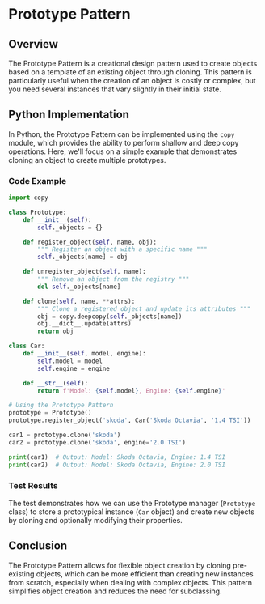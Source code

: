 # Prototype Pattern

## Overview

The Prototype Pattern is a creational design pattern used to create objects based on a template of an existing object through cloning. This pattern is particularly useful when the creation of an object is costly or complex, but you need several instances that vary slightly in their initial state.

## Python Implementation

In Python, the Prototype Pattern can be implemented using the `copy` module, which provides the ability to perform shallow and deep copy operations. Here, we'll focus on a simple example that demonstrates cloning an object to create multiple prototypes.

### Code Example

```python
import copy

class Prototype:
    def __init__(self):
        self._objects = {}

    def register_object(self, name, obj):
        """ Register an object with a specific name """
        self._objects[name] = obj

    def unregister_object(self, name):
        """ Remove an object from the registry """
        del self._objects[name]

    def clone(self, name, **attrs):
        """ Clone a registered object and update its attributes """
        obj = copy.deepcopy(self._objects[name])
        obj.__dict__.update(attrs)
        return obj

class Car:
    def __init__(self, model, engine):
        self.model = model
        self.engine = engine

    def __str__(self):
        return f'Model: {self.model}, Engine: {self.engine}'

# Using the Prototype Pattern
prototype = Prototype()
prototype.register_object('skoda', Car('Skoda Octavia', '1.4 TSI'))

car1 = prototype.clone('skoda')
car2 = prototype.clone('skoda', engine='2.0 TSI')

print(car1)  # Output: Model: Skoda Octavia, Engine: 1.4 TSI
print(car2)  # Output: Model: Skoda Octavia, Engine: 2.0 TSI
```

### Test Results

The test demonstrates how we can use the Prototype manager (`Prototype` class) to store a prototypical instance (`Car` object) and create new objects by cloning and optionally modifying their properties.

## Conclusion

The Prototype Pattern allows for flexible object creation by cloning pre-existing objects, which can be more efficient than creating new instances from scratch, especially when dealing with complex objects. This pattern simplifies object creation and reduces the need for subclassing.
